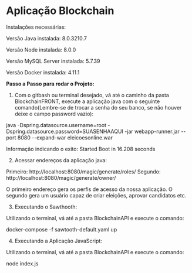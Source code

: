 # Aplicação Blockchain

Instalações necessárias:

Versão Java instalada: 8.0.3210.7

Versão Node instalada: 8.0.0

Versão MySQL Server instalada: 5.7.39

Versão Docker instalada: 4.11.1

<strong>Passo a Passo para rodar o Projeto:</strong>

1) Com o gitbash ou terminal desejado, vá até o caminho da pasta BlockchainFRONT, execute a aplicação java com o seguinte comando(Lembre-se de trocar a senha do seu banco, se não houver deixe o campo password vazio):


  java -Dspring.datasource.username=root -Dspring.datasource.password=SUASENHAAQUI  -jar webapp-runner.jar --port 8080 --expand-war eleicoesonline.war

  Informação indicando o exito: Started Boot in 16.208 seconds

2) Acessar endereços da aplicação java:

  Primeiro: http://localhost:8080/magic/generate/roles/
  Segundo: http://localhost:8080/magic/generate/owner/

  O primeiro endereço gera os perfis de acesso da nossa aplicação. O segundo gera um usuário capaz de criar eleições, aprovar candidatos etc.

3) Executando o Sawthooth:

  Utilizando o terminal, vá até a pasta BlockchainAPI e execute o comando: 

  docker-compose -f sawtooth-default.yaml up

4) Executando a Aplicação JavaScript:

  Utilizando o terminal, vá até a pasta BlockchainAPI e execute o comando: 

  node index.js
